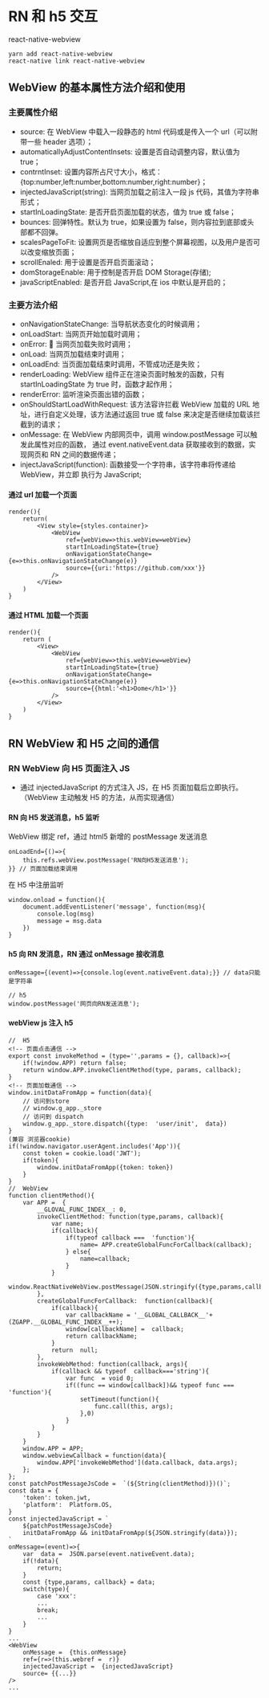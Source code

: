 # RN 和 h5 交互

react-native-webview

```
yarn add react-native-webview
react-native link react-native-webview
```

## WebView 的基本属性方法介绍和使用

### 主要属性介绍

- source: 在 WebView 中载入一段静态的 html 代码或是传入一个 url（可以附带一些 header 选项）；
- automaticallyAdjustContentInsets: 设置是否自动调整内容，默认值为 true；
- contrntInset: 设置内容所占尺寸大小，格式：{top:number,left:number,bottom:number,right:number}；
- injectedJavaScript(string): 当网页加载之前注入一段 js 代码，其值为字符串形式；
- startInLoadingState: 是否开启页面加载的状态，值为 true 或 false；
- bounces: 回弹特性。默认为 true，如果设置为 false，则内容拉到底部或头部都不回弹。
- scalesPageToFit: 设置网页是否缩放自适应到整个屏幕视图，以及用户是否可以改变缩放页面；
- scrollEnaled: 用于设置是否开启页面滚动；
- domStorageEnable: 用于控制是否开启 DOM Storage(存储);
- javaScriptEnabled: 是否开启 JavaScript,在 ios 中默认是开启的；

### 主要方法介绍

- onNavigationStateChange: 当导航状态变化的时候调用；
- onLoadStart: 当网页开始加载时调用；
- onError:  当网页加载失败时调用；
- onLoad: 当网页加载结束时调用；
- onLoadEnd: 当页面加载结束时调用，不管成功还是失败；
- renderLoading: WebView 组件正在渲染页面时触发的函数，只有 startInLoadingState 为 true 时，函数才起作用；
- renderError: 监听渲染页面出错的函数；
- onShouldStartLoadWithRequest: 该方法容许拦截 WebView 加载的 URL 地址，进行自定义处理，该方法通过返回 true 或 false 来决定是否继续加载该拦截到的请求；
- onMessage: 在 WebView 内部网页中，调用 window.postMessage 可以触发此属性对应的函数， 通过 event.nativeEvent.data 获取接收到的数据，实现网页和 RN 之间的数据传递；
- injectJavaScript(function): 函数接受一个字符串，该字符串将传递给 WebView，并立即 执行为 JavaScript;

#### 通过 url 加载一个页面

```
render(){
	return(
		<View style={styles.container}>
			<WebView
				ref={webView=>this.webView=webView}
				startInLoadingState={true}
				onNavigationStateChange={e=>this.onNavigationStateChange(e)}
				source={{uri:'https://github.com/xxx'}}
			/>
		</View>
	)
}
```

#### 通过 HTML 加载一个页面

```
render(){
	return (
		<View>
			<WebView
				ref={webView=>this.webView=webView}
				startInLoadingState={true}
				onNavigationStateChange={e=>this.onNavigationStateChange(e)}
				source={{html:'<h1>Dome</h1>'}}
			/>
		</View>
	)
}
```

## RN WebView 和 H5 之间的通信

### RN WebView 向 H5 页面注入 JS

- 通过 injectedJavaScript 的方式注入 JS，在 H5 页面加载后立即执行。（WebView 主动触发 H5 的方法，从而实现通信）

#### RN 向 H5 发送消息，h5 监听

WebView 绑定 ref，通过 html5 新增的 postMessage 发送消息

```
onLoadEnd={()=>{
	this.refs.webView.postMessage('RN向H5发送消息');
}} // 页面加载结束调用
```

在 H5 中注册监听

```
window.onload = function(){
	document.addEventListener('message', function(msg){
		console.log(msg)
		message = msg.data
	})
}
```

#### h5 向 RN 发消息，RN 通过 onMessage 接收消息

```
onMessage={(event)=>{console.log(event.nativeEvent.data);}} // data只能是字符串

// h5
window.postMessage('网页向RN发送消息');
```

#### webView js 注入 h5

```
//  H5
<!-- 页面点击通信 -->
export const invokeMethod = (type='',params = {}, callback)=>{
	if(!window.APP) return false;
	return window.APP.invokeClientMethod(type, params, callback);
}
<!-- 页面加载通信 -->
window.initDataFromApp = function(data){
	// 访问到store
	// window.g_app._store
	// 访问到 dispatch
	window.g_app._store.dispatch({type:  'user/init',  data})
}
(兼容 浏览器cookie)
if(!window.navigator.userAgent.includes('App')){
	const token = cookie.load('JWT');
	if(token){
		window.initDataFromApp({token: token})
	}
}
//  WebView
function clientMethod(){
	var APP =  {
		__GLOVAL_FUNC_INDEX__: 0,
		invokeClientMethod: function(type,params, callback){
			var name;
			if(callback){
				if(typeof callback ===  'function'){
					name= APP.createGlobalFuncForCallback(callback);
				} else{
					name=callback;
				}
			}
			window.ReactNativeWebView.postMessage(JSON.stringify({type,params,callback:name}))
		},
		createGlobalFuncForCallback:  function(callback){
			if(callback){
				var callbackName = '__GLOBAL_CALLBACK__'+(ZGAPP.__GLOBAL_FUNC_INDEX__++);
				window[callbackName] =  callback;
				return callbackName;
			}
			return  null;
		},
		invokeWebMethod: function(callback, args){
			if(callback && typeof  callback==='string'){
				var func  = void 0;
				if((func == window[callback])&& typeof func === 'function'){
					setTimeout(function(){
						func.call(this, args);
					},0)
				}
			}
		}
	}
	window.APP = APP;
	window.webviewCallback = function(data){
		window.APP['invokeWebMethod'](data.callback, data.args);
	};
};
const patchPostMessageJsCode =  `(${String(clientMethod)})()`;
const data = {
	'token': token.jwt,
	'platform':  Platform.OS,
}
const injectedJavaScript = `
	${patchPostMessageJsCode}
	initDataFromApp && initDataFromApp(${JSON.stringify(data)});
`
onMessage=(event)=>{
	var  data =  JSON.parse(event.nativeEvent.data);
	if(!data){
		return;
	}
	const {type,params, callback} = data;
	switch(type){
		case 'xxx':
		...
		break;
		...
	}
}
...
<WebView
	onMessage =  {this.onMessage}
	ref={r=>(this.webref =  r)}
	injectedJavaScript =  {injectedJavaScript}
	source= {{...}}
/>
...
```

